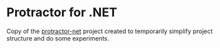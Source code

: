Protractor for .NET
===================
Copy of the [protractor-net](https://github.com/sergueik/protractor-net) project created to temporarily simplify project structure and do some experiments.



